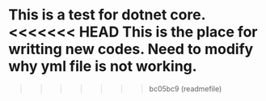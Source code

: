 This is a test for dotnet core.
<<<<<<< HEAD
This is the place for writting new codes.
Need to modify why yml file is not working.
=======
>>>>>>> bc05bc9 (readmefile)
